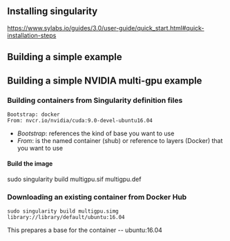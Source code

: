 


## Installing singularity

https://www.sylabs.io/guides/3.0/user-guide/quick_start.html#quick-installation-steps


## Building a simple example


## Building a simple NVIDIA multi-gpu example


### Building containers from Singularity definition files

```
Bootstrap: docker
From: nvcr.io/nvidia/cuda:9.0-devel-ubuntu16.04
```

- *Bootstrap*: references the kind of base you want to use
- *From*: is the named container (shub) or reference to layers (Docker) that you want to use


<!-- %post
    apt-get -y update
    apt-get -y install fortune cowsay lolcat

%environment
    export LC_ALL=C
    export PATH=/usr/games:$PATH

%runscript
    fortune | cowsay | lolcat -->

#### Build the image

sudo singularity build multigpu.sif multigpu.def

### Downloading an existing container from Docker Hub

```
sudo singularity build multigpu.simg library://library/default/ubuntu:16.04
```

This prepares a base for the container -- ubuntu:16.04
